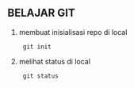 ## BELAJAR GIT 

1. membuat inisialisasi repo di local

        git init

2. melihat status di local

        git status                